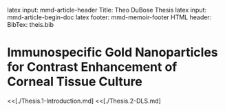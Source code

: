 latex input:	mmd-article-header
Title:			Theo DuBose Thesis
latex input:	mmd-article-begin-doc
latex footer:	mmd-memoir-footer
HTML header:	<script type="text/javascript" src="file:///Users/Theo/MathJax/MathJax.js?config=TeX-AMS-MML_HTMLorMML"></script>
BibTex:			theis.bib

# Immunospecific Gold Nanoparticles for Contrast Enhancement of Corneal Tissue Culture #

<<[./Thesis.1-Introduction.md]
<<[./Thesis.2-DLS.md]